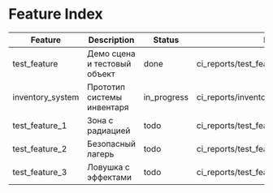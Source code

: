 # Feature Index

| Feature | Description | Status | Reports |
|---------|-------------|--------|---------|
| test_feature | Демо сцена и тестовый объект | done | ci_reports/test_feature/summary.html |
| inventory_system | Прототип системы инвентаря | in_progress | ci_reports/inventory_system/summary.html |
| test_feature_1 | Зона с радиацией | todo | ci_reports/test_feature_1/summary.html |
| test_feature_2 | Безопасный лагерь | todo | ci_reports/test_feature_2/summary.html |
| test_feature_3 | Ловушка с эффектами | todo | ci_reports/test_feature_3/summary.html |
